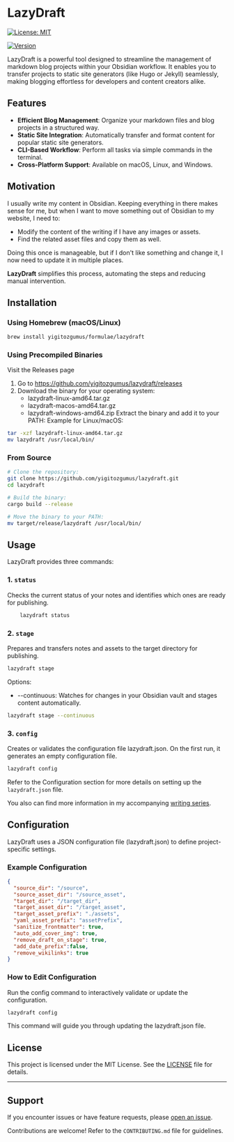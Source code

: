 # LazyDraft

[![License: MIT](https://img.shields.io/badge/License-MIT-yellow.svg)](https://opensource.org/licenses/MIT)

[![Version](https://img.shields.io/github/v/release/yigitozgumus/lazydraft)](https://github.com/yigitozgumus/lazydraft/releases)

LazyDraft is a powerful tool designed to streamline the management of markdown blog projects within your Obsidian workflow. It enables you to transfer projects to static site generators (like Hugo or Jekyll) seamlessly, making blogging effortless for developers and content creators alike.

## Features

- **Efficient Blog Management**: Organize your markdown files and blog projects in a structured way.
- **Static Site Integration**: Automatically transfer and format content for popular static site generators.
- **CLI-Based Workflow**: Perform all tasks via simple commands in the terminal.
- **Cross-Platform Support**: Available on macOS, Linux, and Windows.

## Motivation

I usually write my content in Obsidian. Keeping everything in there makes sense for me, but when I want to move something out of Obsidian to my website, I need to:

- Modify the content of the writing if I have any images or assets.
- Find the related asset files and copy them as well.

Doing this once is manageable, but if I don't like something and change it, I now need to update it in multiple places.

**LazyDraft** simplifies this process, automating the steps and reducing manual intervention.

## Installation

### Using Homebrew (macOS/Linux)

```bash
brew install yigitozgumus/formulae/lazydraft
```

### Using Precompiled Binaries

Visit the Releases page

1.  Go to https://github.com/yigitozgumus/lazydraft/releases
2.  Download the binary for your operating system:
    - lazydraft-linux-amd64.tar.gz
    - lazydraft-macos-amd64.tar.gz
    - lazydraft-windows-amd64.zip
      Extract the binary and add it to your PATH:
      Example for Linux/macOS:

```bash
tar -xzf lazydraft-linux-amd64.tar.gz
mv lazydraft /usr/local/bin/
```

### From Source

```bash
# Clone the repository:
git clone https://github.com/yigitozgumus/lazydraft.git
cd lazydraft

# Build the binary:
cargo build --release

# Move the binary to your PATH:
mv target/release/lazydraft /usr/local/bin/
```

## Usage

LazyDraft provides three commands:

### 1. `status`

Checks the current status of your notes and identifies which ones are ready for publishing.

```bash
    lazydraft status
```

### 2. `stage`

Prepares and transfers notes and assets to the target directory for publishing.

```bash
lazydraft stage
```

Options:

- --continuous: Watches for changes in your Obsidian vault and stages content automatically.

```bash
lazydraft stage --continuous
```

### 3. `config`

Creates or validates the configuration file lazydraft.json.
On the first run, it generates an empty configuration file.
```bash
lazydraft config
```

Refer to the Configuration section for more details on setting up the `lazydraft.json` file.

You also  can find more information in my accompanying [writing series](https://www.yigitozgumus.com/series/lazydraft/).


## Configuration

LazyDraft uses a JSON configuration file (lazydraft.json) to define project-specific settings.

### Example Configuration

```json
{
  "source_dir": "/source",
  "source_asset_dir": "/source_asset",
  "target_dir": "/target_dir",
  "target_asset_dir": "/target_asset",
  "target_asset_prefix": "./assets",
  "yaml_asset_prefix": "assetPrefix",
  "sanitize_frontmatter": true,
  "auto_add_cover_img": true,
  "remove_draft_on_stage": true,
  "add_date_prefix":false,
  "remove_wikilinks": true
}

```

### How to Edit Configuration

Run the config command to interactively validate or update the configuration.

```bash
lazydraft config
```

This command will guide you through updating the lazydraft.json file.

## License

This project is licensed under the MIT License. See the [LICENSE](LICENSE) file for details.

---

## Support

If you encounter issues or have feature requests, please [open an issue](https://github.com/yigitozgumus/lazydraft/issues).

Contributions are welcome! Refer to the `CONTRIBUTING.md` file for guidelines.
